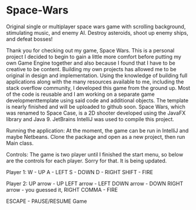 # Space-Wars
Original single or multiplayer space wars game with scrolling background, stimulating music, and enemy AI. Destroy asteroids, shoot up enemy ships, and defeat bosses!

Thank you for checking out my game, Space Wars. This is a personal project I decided to begin to gain a little more comfort before putting my own Game Engine together and also because I found that I have to be creative to be content. Building my own projects has allowed me to be original in design and implementation. Using the knowledge of building full applications along with the many resources available to me, including the stack overflow community, I developed this game from the ground up. Most of the code is reusable and I am working on a separate game developmenttemplate using said code and additional objects. The template is nearly finished and will be uploaded to github soon. Space Wars, which was renamed to Space Case, is a 2D shooter developed using the JavaFX library and Java 9. JetBrains IntelliJ was used to compile this project.


Running the application:
At the moment, the game can be run in IntelliJ and maybe Netbeans. Clone the package and open as a new project, then run Main class.

Controls:
The game is two player until I finished the start menu, so below are the controls for each player. Sorry for that. It is being updated.

Player 1:
W - UP
A - LEFT
S - DOWN
D - RIGHT
SHIFT - FIRE

Player 2:
UP arrow - UP
LEFT arrow - LEFT
DOWN arrow - DOWN
RIGHT arrow - you guessed it, RIGHT
COMMA - FIRE

ESCAPE - PAUSE/RESUME Game
